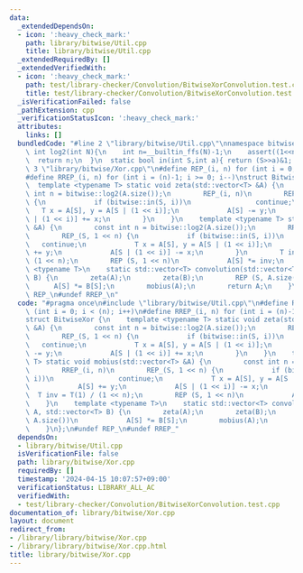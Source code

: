 ```yaml
---
data:
  _extendedDependsOn:
  - icon: ':heavy_check_mark:'
    path: library/bitwise/Util.cpp
    title: library/bitwise/Util.cpp
  _extendedRequiredBy: []
  _extendedVerifiedWith:
  - icon: ':heavy_check_mark:'
    path: test/library-checker/Convolution/BitwiseXorConvolution.test.cpp
    title: test/library-checker/Convolution/BitwiseXorConvolution.test.cpp
  _isVerificationFailed: false
  _pathExtension: cpp
  _verificationStatusIcon: ':heavy_check_mark:'
  attributes:
    links: []
  bundledCode: "#line 2 \"library/bitwise/Util.cpp\"\nnamespace bitwise{\n  static\
    \ int log2(int N){\n    int n=__builtin_ffs(N)-1;\n    assert((1<<n)==N);\n  \
    \  return n;\n  }\n  static bool in(int S,int a){ return (S>>a)&1; }\n}\n#line\
    \ 3 \"library/bitwise/Xor.cpp\"\n#define REP_(i, n) for (int i = 0; i < (n); i++)\n\
    #define RREP_(i, n) for (int i = (n)-1; i >= 0; i--)\nstruct BitwiseXor {\n  \
    \  template <typename T> static void zeta(std::vector<T> &A) {\n        const\
    \ int n = bitwise::log2(A.size());\n        REP_(i, n)\n        REP_(S, 1 << n)\
    \ {\n            if (bitwise::in(S, i))\n                continue;\n         \
    \   T x = A[S], y = A[S | (1 << i)];\n            A[S] -= y;\n            A[S\
    \ | (1 << i)] += x;\n        }\n    }\n    template <typename T> static void mobius(std::vector<T>\
    \ &A) {\n        const int n = bitwise::log2(A.size());\n        RREP_(i, n)\n\
    \        REP_(S, 1 << n) {\n            if (bitwise::in(S, i))\n             \
    \   continue;\n            T x = A[S], y = A[S | (1 << i)];\n            A[S]\
    \ += y;\n            A[S | (1 << i)] -= x;\n        }\n        T inv = T(1) /\
    \ (1 << n);\n        REP (S, 1 << n)\n            A[S] *= inv;\n    }\n    template\
    \ <typename T>\n    static std::vector<T> convolution(std::vector<T> A, std::vector<T>\
    \ B) {\n        zeta(A);\n        zeta(B);\n        REP (S, A.size())\n      \
    \      A[S] *= B[S];\n        mobius(A);\n        return A;\n    }\n};\n#undef\
    \ REP_\n#undef RREP_\n"
  code: "#pragma once\n#include \"library/bitwise/Util.cpp\"\n#define REP_(i, n) for\
    \ (int i = 0; i < (n); i++)\n#define RREP_(i, n) for (int i = (n)-1; i >= 0; i--)\n\
    struct BitwiseXor {\n    template <typename T> static void zeta(std::vector<T>\
    \ &A) {\n        const int n = bitwise::log2(A.size());\n        REP_(i, n)\n\
    \        REP_(S, 1 << n) {\n            if (bitwise::in(S, i))\n             \
    \   continue;\n            T x = A[S], y = A[S | (1 << i)];\n            A[S]\
    \ -= y;\n            A[S | (1 << i)] += x;\n        }\n    }\n    template <typename\
    \ T> static void mobius(std::vector<T> &A) {\n        const int n = bitwise::log2(A.size());\n\
    \        RREP_(i, n)\n        REP_(S, 1 << n) {\n            if (bitwise::in(S,\
    \ i))\n                continue;\n            T x = A[S], y = A[S | (1 << i)];\n\
    \            A[S] += y;\n            A[S | (1 << i)] -= x;\n        }\n      \
    \  T inv = T(1) / (1 << n);\n        REP (S, 1 << n)\n            A[S] *= inv;\n\
    \    }\n    template <typename T>\n    static std::vector<T> convolution(std::vector<T>\
    \ A, std::vector<T> B) {\n        zeta(A);\n        zeta(B);\n        REP (S,\
    \ A.size())\n            A[S] *= B[S];\n        mobius(A);\n        return A;\n\
    \    }\n};\n#undef REP_\n#undef RREP_"
  dependsOn:
  - library/bitwise/Util.cpp
  isVerificationFile: false
  path: library/bitwise/Xor.cpp
  requiredBy: []
  timestamp: '2024-04-15 10:07:57+09:00'
  verificationStatus: LIBRARY_ALL_AC
  verifiedWith:
  - test/library-checker/Convolution/BitwiseXorConvolution.test.cpp
documentation_of: library/bitwise/Xor.cpp
layout: document
redirect_from:
- /library/library/bitwise/Xor.cpp
- /library/library/bitwise/Xor.cpp.html
title: library/bitwise/Xor.cpp
---
```

